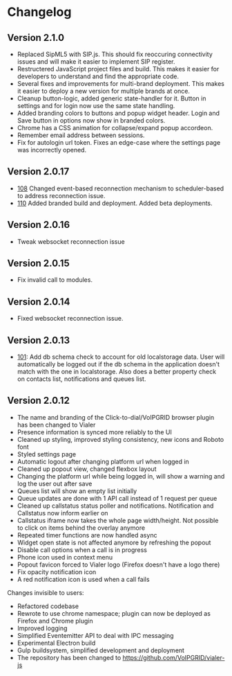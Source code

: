 # Changelog

## Version 2.1.0
* Replaced SipML5 with SIP.js. This should fix reoccuring connectivity issues and will make it easier to implement SIP register.
* Restructered JavaScript project files and build. This makes it easier for developers to understand and find the appropriate code.
* Several fixes and improvements for multi-brand deployment. This makes it easier to deploy a new version for multiple brands at once.
* Cleanup button-logic, added generic state-handler for it. Button in settings and for login now use the same state handling.
* Added branding colors to buttons and popup widget header. Login and Save button in options now show in branded colors.
* Chrome has a CSS animation for collapse/expand popup accordeon.
* Remember email address between sessions.
* Fix for autologin url token. Fixes an edge-case where the settings page was incorrectly opened.

## Version 2.0.17
* [108](https://github.com/VoIPGRID/vialer-js/issues/108) Changed event-based reconnection mechanism to
  scheduler-based to address reconnection issue.
* [110](https://github.com/VoIPGRID/vialer-js/issues/110) Added branded build and deployment. Added beta deployments.

## Version 2.0.16
* Tweak websocket reconnection issue

## Version 2.0.15
* Fix invalid call to modules.

## Version 2.0.14
* Fixed websocket reconnection issue.

## Version 2.0.13
* [101](https://github.com/VoIPGRID/vialer-js/issues/101): Add db schema check to account for old localstorage data.
  User will automatically be logged out if the db schema in the application doesn't match with the one in localstorage.
  Also does a better property check on contacts list, notifications and queues list.

## Version 2.0.12
* The name and branding of the Click-to-dial/VoIPGRID  browser plugin has been changed to Vialer
* Presence information is synced more reliably to the UI
* Cleaned up styling, improved styling consistency, new icons and Roboto font
* Styled settings page
* Automatic logout after changing platform url when logged in
* Cleaned up popout view, changed flexbox layout
* Changing the platform url while being logged in, will show a warning and log the user out after save
* Queues list will show an empty list initially
* Queue updates are done with 1 API call instead of 1 request per queue
* Cleaned up callstatus status poller and notifications. Notification and Callstatus now inform earlier on
* Callstatus iframe now takes the whole page width/height. Not possible to click on items behind the overlay anymore
* Repeated timer functions are now handled async
* Widget open state is not affected anymore by refreshing the popout
* Disable call options when a call is in progress
* Phone icon used in context menu
* Popout favicon forced to Vialer logo (Firefox doesn't have a logo there)
* Fix opacity notification icon
* A red notification icon is used when a call fails

Changes invisible to users:
* Refactored codebase
* Rewrote to use chrome namespace; plugin can now be deployed as Firefox and Chrome plugin
* Improved logging
* Simplified Eventemitter API to deal with IPC messaging
* Experimental Electron build
* Gulp buildsystem, simplified development and deployment
* The repository has been changed to https://github.com/VoIPGRID/vialer-js
